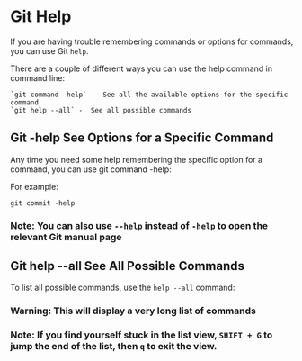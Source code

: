# Git Help

If you are having trouble remembering commands or options for commands, you can use Git `help`.

There are a couple of different ways you can use the help command in command line:

    `git command -help` -  See all the available options for the specific command
    `git help --all` -  See all possible commands

## Git -help See Options for a Specific Command

Any time you need some help remembering the specific option for a command, you can use git command -help:

For example:

```
git commit -help
```

### Note: You can also use `--help` instead of `-help` to open the relevant Git manual page

## Git help --all See All Possible Commands

To list all possible commands, use the `help --all` command:

### Warning: This will display a very long list of commands

### Note: If you find yourself stuck in the list view, `SHIFT + G` to jump the end of the list, then `q` to exit the view.